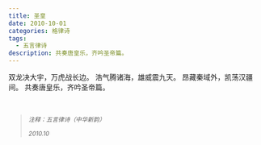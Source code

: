 ```yaml
---
title: 圣皇
date: 2010-10-01
categories: 格律诗
tags:
  - 五言律诗
description: 共奏唐皇乐，齐吟圣帝篇。
---
```


双龙决大宇，万虎战长边。
浩气腾诸海，雄威震九天。
昂藏秦域外，凯荡汉疆间。
共奏唐皇乐，齐吟圣帝篇。

<br/>
<blockquote>
<p><small><i>注释：五言律诗（中华新韵）</i></small></p>
<p><small><i>2010.10</i></small></p>
</blockquote>
